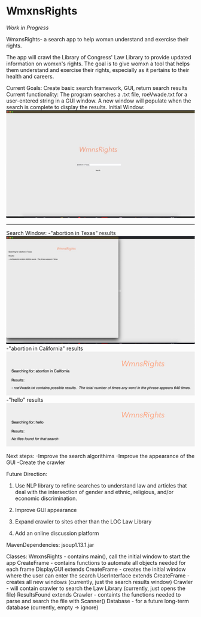 # WmxnsRights

*Work in Progress*
  
WmxnsRights- a search app to help womxn understand and exercise their rights.              

The app  will crawl the Library of Congress' Law Library to provide updated information on womxn's rights. The goal is to give womxn a tool that helps them understand and exercise their rights, especially as it pertains to their health and careers.

Current Goals: Create basic search framework, GUI, return search results
Current functionality: The program searches a .txt file, roeVwade.txt for a user-entered string in a GUI window. A new window will populate when the search is complete to display the results. 
Initial Window: 
![](src/src/initialWindow.jpg)
******************************
Search Window:
 -"abortion in Texas" results
![](src/src/texasSearchRe.jpg)
 -"abortion in California" results
![](src/src/caliSearchRe.jpg)
 -"hello" results
![](src/src/helloSearchRe.jpg)

Next steps: -Improve the search algorithims
            -Improve the appearance of the GUI
            -Create the crawler

Future Direction: 

1. Use NLP library to refine searches to understand law and articles that deal with the intersection of gender and ethnic, religious, and/or economic discrimination.

2. Improve GUI appearance

3. Expand crawler to sites other than the LOC Law Library

4. Add an online discussion platform

MavenDependencies: jsoup1.13.1.jar

Classes:
  WmxnsRights - contains main(), call the initial window to start the app
  CreateFrame - contains functions to automate all objects needed for each frame
  DisplayGUI extends CreateFrame - creates the initial window where the user can enter the search
  UserInterface extends CreateFrame - creates all new windows (currently, just the search results window)
  Crawler - will contain crawler to search the Law Library (currently, just opens the file)
  ResultsFound extends Crawler - containts the functions needed to parse and search the file with Scanner()
  Database - for a future long-term database (currently, empty -> ignore)
